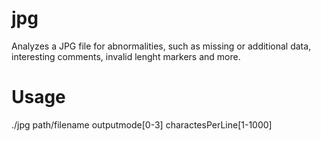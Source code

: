 # jpg
Analyzes a JPG file for abnormalities, such as missing or additional data, interesting comments, invalid lenght markers and more.

# Usage
./jpg path/filename outputmode[0-3] charactesPerLine[1-1000]
